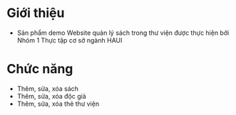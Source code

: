# **Giới thiệu**

-   Sản phẩm demo Website quản lý sách trong thư viện được thực hiện bởi Nhóm 1 Thực tập cơ sở ngành HAUI
  
# **Chức năng**

- Thêm, sửa, xóa sách
- Thêm, sửa, xóa độc giả
- Thêm, sửa, xóa thẻ thư viện
